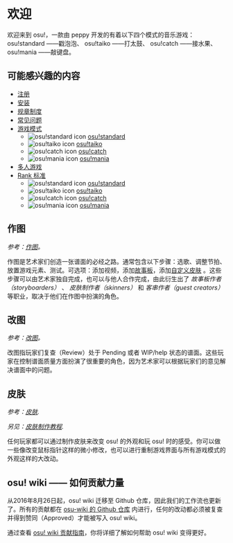 # 欢迎

欢迎来到 osu!，一款由 peppy 开发的有着以下四个模式的音乐游戏： osu!standard ——戳泡泡、 osu!taiko ——打太鼓、 osu!catch ——接水果、 osu!mania ——敲键盘。

## 可能感兴趣的内容

- [注册](/wiki/Registration)
- [安装](/wiki/Installation)
- [规章制度](/wiki/Rules)
- [常见问题](/wiki/FAQ)
- [游戏模式](/wiki/Game_mode)
  - ![osu!standard icon](/wiki/shared/mode/osu.png) [osu!standard](/wiki/osu!standard)
  - ![osu!taiko icon](/wiki/shared/mode/taiko.png) [osu!taiko](/wiki/osu!taiko)
  - ![osu!catch icon](/wiki/shared/mode/catch.png) [osu!catch](/wiki/osu!catch)
  - ![osu!mania icon](/wiki/shared/mode/mania.png) [osu!mania](/wiki/osu!mania)
- [多人游戏](/wiki/Multi)
- [Rank 标准](/wiki/Ranking_Criteria)
  - ![osu!standard icon](/wiki/shared/mode/osu.png) [osu!standard](/wiki/Ranking_Criteria/osu!standard)
  - ![osu!taiko icon](/wiki/shared/mode/taiko.png) [osu!taiko](/wiki/Ranking_Criteria/osu!taiko)
  - ![osu!catch icon](/wiki/shared/mode/catch.png) [osu!catch](/wiki/Ranking_Criteria/osu!catch)
  - ![osu!mania icon](/wiki/shared/mode/mania.png) [osu!mania](/wiki/Ranking_Criteria/osu!mania)

## 作图

*参考：[作图](/wiki/Beatmapping)。*

作图是艺术家们创造一张谱面的必经之路。通常包含以下步骤：选歌、调整节拍、放置游戏元素、测试。可选项：添加视频，添加[故事板](/wiki/Storyboarding)，添加[自定义皮肤](/wiki/Skinning) 。这些步骤可以由艺术家独自完成，也可以与他人合作完成，由此衍生出了 *故事板作者（storyboarders）* 、 *皮肤制作者（skinners）* 和 *客串作者（guest creators）* 等职业，取决于他们在作图中扮演的角色。

## 改图

*参考：[改图](/wiki/Modding)。*

改图指玩家们复查（Review）处于 Pending 或者 WIP/help 状态的谱面。这些玩家在控制谱面质量方面扮演了很重要的角色，因为艺术家可以根据玩家们的意见解决谱面中的问题。

## 皮肤

*参考：[皮肤](/wiki/Skinning).*

*另见：[皮肤制作教程](/wiki/Skinning_Tutorial).*

任何玩家都可以通过制作皮肤来改变 osu! 的外观和玩 osu! 时的感受。你可以做一些像改变鼠标指针这样的微小修改，也可以进行重制游戏界面与所有游戏模式的外观这样的大改动。

## osu! wiki —— 如何贡献力量

从2016年8月26日起，osu! wiki 迁移至 Github 仓库，因此我们的工作流也更新了。所有的贡献都在 [osu-wiki 的 Github 仓库](https://github.com/ppy/osu-wiki) 内进行，任何的改动都必须被复查并得到赞同（Approved）才能被写入 osu! wiki。

通过查看 [osu! wiki 贡献指南](/wiki/osu!_wiki_Contribution_Guide)，你将详细了解如何帮助 osu! wiki 变得更好。
